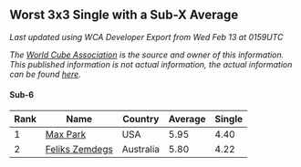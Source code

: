 ## Worst 3x3 Single with a Sub-X Average

*Last updated using WCA Developer Export from Wed Feb 13 at 0159UTC*

*The [World Cube Association](https://www.worldcubeassociation.org) is the source and owner of this information. This published information is not actual information, the actual information can be found [here](https://www.worldcubeassociation.org/results).*

#### Sub-6

|Rank|Name|Country|Average|Single|  
|--|--|--|--|--|  
|1|[Max Park](https://www.worldcubeassociation.org/persons/2012PARK03)|USA|5.95|4.40|  
|2|[Feliks Zemdegs](https://www.worldcubeassociation.org/persons/2009ZEMD01)|Australia|5.80|4.22|  
